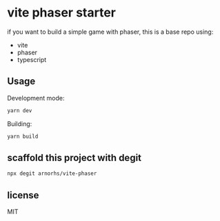 # vite phaser starter

if you want to build a simple game with phaser, this is a base repo using:

- vite
- phaser
- typescript

## Usage

Development mode:

```sh
yarn dev
```

Building:

```sh
yarn build
```

## scaffold this project with degit

```sh
npx degit arnorhs/vite-phaser
```

## license

MIT
